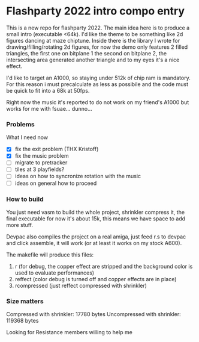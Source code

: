 # Flashparty 2022 intro compo entry

This is a new repo for flashparty 2022.
The main idea here is to produce a small intro (executable <64k).
I'd like the theme to be something like 2d figures dancing at maze chiptune.
Inside there is the library I wrote for drawing/filling/rotating 2d figures, for now the demo only features 2 filled triangles,
the first one on bitplane 1 the second on bitplane 2, the intersecting area generated another triangle and to my eyes it's a nice effect.

I'd like to target an A1000, so staying under 512k of chip ram is mandatory. For this reason i must precalculate as less as possibile and the code must be quick to fit into a 68k at 50fps.

Right now the music it's reported to do not work on my friend's A1000 but works for me with fsuae... dunno...

### Problems
What I need now

- [x] fix the exit problem (THX Kristoff)
- [x] fix the music problem
- [ ] migrate to pretracker
- [ ] tiles at 3 playfields?
- [ ] ideas on how to syncronize rotation with the music
- [ ] ideas on general how to proceed

### How to build

You just need vasm to build the whole project, shrinkler compress it, the final executable for now it's about 15k, this means we have space to add more stuff.

Devpac also compiles the project on a real amiga, just feed r.s to devpac and click assemble, it will work (or at least it works on my stock A600).

The makefile will produce this files:
1. r (for debug, the copper effect are stripped and the background color is used to evaluate performances)
2. reffect (color debug is turned off and copper effects are in place)
3. rcompressed (just reffect compressed with shrinkler)

### Size matters
Compressed with shrinkler: 17780 bytes
Uncompressed with shrinkler: 119368 bytes

Looking for Resistance members willing to help me




